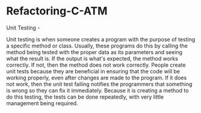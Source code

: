 # Refactoring-C-ATM

Unit Testing -

  Unit testing is when someone creates a program with the purpose of testing a specific method or class. Usually, these programs do this by calling the method being tested with the proper data as its parameters and seeing what the result is. If the output is what's expected, the method works correctly. If not, then the method does not work correctly. People create unit tests because they are beneficial in ensuring that the code will be working properly, even after changes are made to the program. If it does not work, then the unit test failing notifies the programmers that something is wrong so they can fix it immediately. Because it is creating a method to do this testing, the tests can be done repeatedly, with very little management being required.
